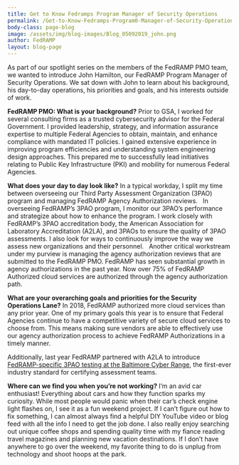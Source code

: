 ```yaml
---
title: Get to Know Fedramps Program Manager of Security Operations
permalink: /Get-to-Know-Fedramps-Program0-Manager-of-Security-Operations/
body-class: page-blog
image: /assets/img/blog-images/Blog_05092019_john.png
author: FedRAMP
layout: blog-page
---
```

As part of our spotlight series on the members of the FedRAMP PMO team, we wanted to introduce John Hamilton, our FedRAMP Program Manager of Security Operations. We sat down with John to learn about his background, his day-to-day operations, his priorities and goals, and his interests outside of work. 

**FedRAMP PMO: What is your background?**
Prior to GSA, I worked for several consulting firms as a trusted cybersecurity advisor for the Federal Government. I provided leadership, strategy, and information assurance expertise to multiple Federal Agencies to obtain, maintain, and enhance compliance with mandated IT policies. I gained extensive experience in improving program efficiencies and understanding system engineering design approaches. This prepared me to successfully lead initiatives relating to Public Key Infrastructure (PKI) and mobility for numerous Federal Agencies.

**What does your day to day look like?**
In a typical workday, I split my time between overseeing our Third Party Assessment Organization (3PAO) program and managing FedRAMP Agency Authorization reviews. 
 
In overseeing FedRAMP’s 3PAO program, I monitor our 3PAO’s performance and strategize about how to enhance the program. I work closely with FedRAMP’s 3PAO accreditation body, the American Association for Laboratory Accreditation‎ (A2LA), and 3PAOs to ensure the quality of 3PAO assessments. I also look for ways to continuously improve the way we assess new organizations and their personnel. 
 
Another critical workstream under my purview is managing the agency authorization reviews that are submitted to the FedRAMP PMO. FedRAMP has seen substantial growth in agency authorizations in the past year. Now over 75% of FedRAMP Authorized cloud services are authorized through the agency authorization path. 

**What are your overarching goals and priorities for the Security Operations Lane?**
In 2018, FedRAMP authorized more cloud services than any prior year. One of my primary goals this year is to ensure that Federal Agencies continue to have a competitive variety of secure cloud services to choose from. This means making sure vendors are able to effectively use our agency authorization process to achieve FedRAMP Authorizations in a timely manner. 

Additionally, last year FedRAMP partnered with A2LA to introduce <a href="https://www.fedramp.gov/fedramp-updates-3pao-requirements/"> FedRAMP-specific 3PAO testing at the Baltimore Cyber Range</a>, the first-ever industry standard for certifying assessment teams. 

**Where can we find you when you’re not working?**
I’m an avid car enthusiast! Everything about cars and how they function sparks my curiosity. While most people would panic when their car’s check engine light flashes on, I see it as a fun weekend project. If I can’t figure out how to fix something, I can almost always find a helpful DIY YouTube video or blog feed with all the info I need to get the job done. I also really enjoy searching out unique coffee shops and spending quality time with my fiance reading travel magazines and planning new vacation destinations. If I don’t have anywhere to go over the weekend, my favorite thing to do is unplug from technology and shoot hoops at the park.
